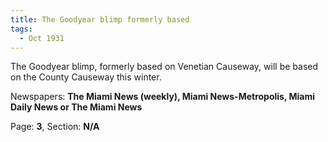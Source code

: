 ```yaml
---  
title: The Goodyear blimp formerly based  
tags:  
  - Oct 1931  
---  
```

  
The Goodyear blimp, formerly based on Venetian Causeway, will be based on the County Causeway this winter.  
  
Newspapers: **The Miami News (weekly), Miami News-Metropolis, Miami Daily News or The Miami News**  
  
Page: **3**, Section: **N/A** 
